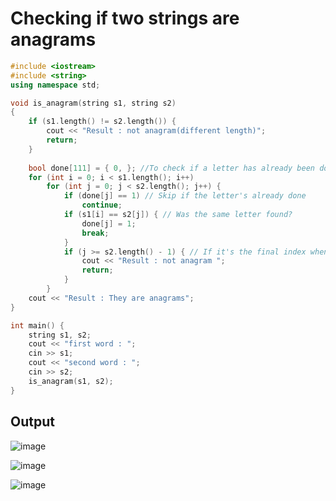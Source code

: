 # Checking if two strings are anagrams

~~~c++
#include <iostream>
#include <string>
using namespace std;

void is_anagram(string s1, string s2)
{
	if (s1.length() != s2.length()) {
		cout << "Result : not anagram(different length)";
		return;
	}
	
	bool done[111] = { 0, }; //To check if a letter has already been done
	for (int i = 0; i < s1.length(); i++)
		for (int j = 0; j < s2.length(); j++) {
			if (done[j] == 1) // Skip if the letter's already done
				continue;
			if (s1[i] == s2[j]) { // Was the same letter found?
				done[j] = 1;
				break;
			}
			if (j >= s2.length() - 1) { // If it's the final index when both letters are diferent
				cout << "Result : not anagram ";
				return;
			}
		}
	cout << "Result : They are anagrams";
}

int main() {
	string s1, s2;
	cout << "first word : ";
	cin >> s1;
	cout << "second word : ";
	cin >> s2;
	is_anagram(s1, s2);
}
~~~

## Output
![image](https://user-images.githubusercontent.com/67142421/149676597-2b8f3d83-602c-46ee-a141-4ba5953e79e7.png)

![image](https://user-images.githubusercontent.com/67142421/149676623-db1474b1-7616-4850-a829-fa24ab360c73.png)

![image](https://user-images.githubusercontent.com/67142421/149676635-26d8762b-ca47-4100-86a0-9992cb6cacca.png)

